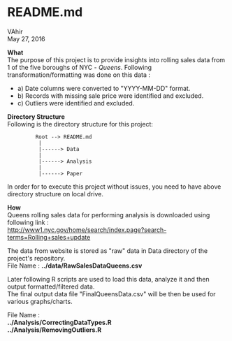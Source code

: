 # README.md
VAhir  
May 27, 2016  

**What**   
The purpose of this project is to provide insights into rolling sales data from 1 of the five boroughs of NYC - *Queens*.
Following transformation/formatting was done on this data :  
  + a)  Date columns were converted to "YYYY-MM-DD" format.  
  + b)  Records with missing sale price were identified and excluded.  
  + c)  Outliers were identified and excluded.  

**Directory Structure**  
Following is the directory structure for this project:  
  
             Root --> README.md
              |
              |------> Data
              | 
              |------> Analysis
              |
              |------> Paper  

In order for to execute this project without issues, you need to have above directory structure on local drive.  


**How**  
 Queens rolling sales data for performing analysis is downloaded using following link :   
http://www1.nyc.gov/home/search/index.page?search-terms=Rolling+sales+update

The data from website is stored as "raw" data in Data directory of the project's repository.  
File Name : **../data/RawSalesDataQueens.csv**

Later following R scripts are used to load this data, analyze it and then output formatted/filtered data.  
The final output data file "FinalQueensData.csv" will be then be used for various graphs/charts.  

File Name :  
**../Analysis/CorrectingDataTypes.R**  
**../Analysis/RemovingOutliers.R**





              
